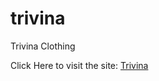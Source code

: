 # trivina
Trivina Clothing

Click Here to visit the site: [Trivina](https://shivaayyuu.github.io/trivina/)
